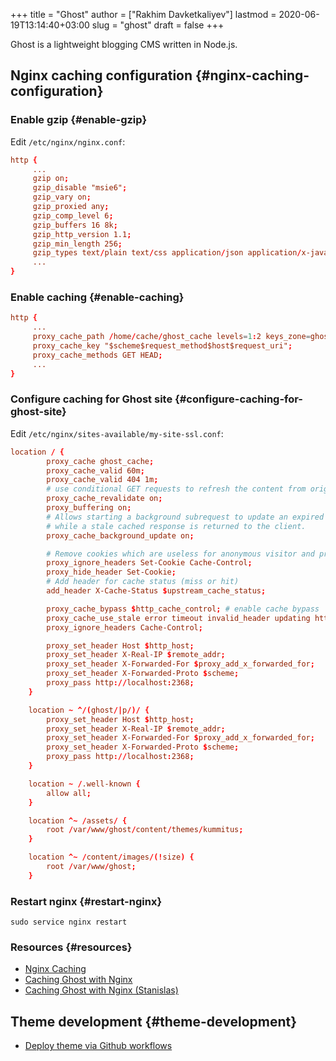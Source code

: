 +++
title = "Ghost"
author = ["Rakhim Davketkaliyev"]
lastmod = 2020-06-19T13:14:40+03:00
slug = "ghost"
draft = false
+++

Ghost is a lightweight blogging CMS written in Node.js.


## Nginx caching configuration {#nginx-caching-configuration}


### Enable gzip {#enable-gzip}

Edit `/etc/nginx/nginx.conf`:

```conf
http {
     ...
     gzip on;
     gzip_disable "msie6";
     gzip_vary on;
     gzip_proxied any;
     gzip_comp_level 6;
     gzip_buffers 16 8k;
     gzip_http_version 1.1;
     gzip_min_length 256;
     gzip_types text/plain text/css application/json application/x-javascript text/xml application/xml application/xml+rss text/javascript application/vnd.ms-fontobject application/x-font-ttf font/opentype image/svg+xml image/x-icon;
     ...
}
```


### Enable caching {#enable-caching}

```conf
http {
     ...
     proxy_cache_path /home/cache/ghost_cache levels=1:2 keys_zone=ghost_cache:60m max_size=300m inactive=24h;
     proxy_cache_key "$scheme$request_method$host$request_uri";
     proxy_cache_methods GET HEAD;
     ...
}

```


### Configure caching for Ghost site {#configure-caching-for-ghost-site}

Edit `/etc/nginx/sites-available/my-site-ssl.conf`:

```conf
location / {
        proxy_cache ghost_cache;
        proxy_cache_valid 60m;
        proxy_cache_valid 404 1m;
        # use conditional GET requests to refresh the content from origin servers
        proxy_cache_revalidate on;
        proxy_buffering on;
        # Allows starting a background subrequest to update an expired cache item,
        # while a stale cached response is returned to the client.
        proxy_cache_background_update on;

        # Remove cookies which are useless for anonymous visitor and prevent caching
        proxy_ignore_headers Set-Cookie Cache-Control;
        proxy_hide_header Set-Cookie;
        # Add header for cache status (miss or hit)
        add_header X-Cache-Status $upstream_cache_status;

        proxy_cache_bypass $http_cache_control; # enable cache bypass
        proxy_cache_use_stale error timeout invalid_header updating http_500 http_502 http_503 http_504;
        proxy_ignore_headers Cache-Control;

        proxy_set_header Host $http_host;
        proxy_set_header X-Real-IP $remote_addr;
        proxy_set_header X-Forwarded-For $proxy_add_x_forwarded_for;
        proxy_set_header X-Forwarded-Proto $scheme;
        proxy_pass http://localhost:2368;
    }

    location ~ ^/(ghost/|p/)/ {
        proxy_set_header Host $http_host;
        proxy_set_header X-Real-IP $remote_addr;
        proxy_set_header X-Forwarded-For $proxy_add_x_forwarded_for;
        proxy_set_header X-Forwarded-Proto $scheme;
        proxy_pass http://localhost:2368;
    }

    location ~ /.well-known {
        allow all;
    }

    location ^~ /assets/ {
        root /var/www/ghost/content/themes/kummitus;
    }

    location ^~ /content/images/(!size) {
        root /var/www/ghost;
    }

```


### Restart nginx {#restart-nginx}

`sudo service nginx restart`


### Resources {#resources}

-   [Nginx Caching](https://serversforhackers.com/c/nginx-caching)
-   [Caching Ghost with Nginx](https://scotthelme.co.uk/caching-ghost-with-nginx/)
-   [Caching Ghost with Nginx (Stanislas)](https://stanislas.blog/2019/08/ghost-nginx-cache/)


## Theme development {#theme-development}

-   [Deploy theme via Github workflows](https://github.com/TryGhost/action-deploy-theme)
